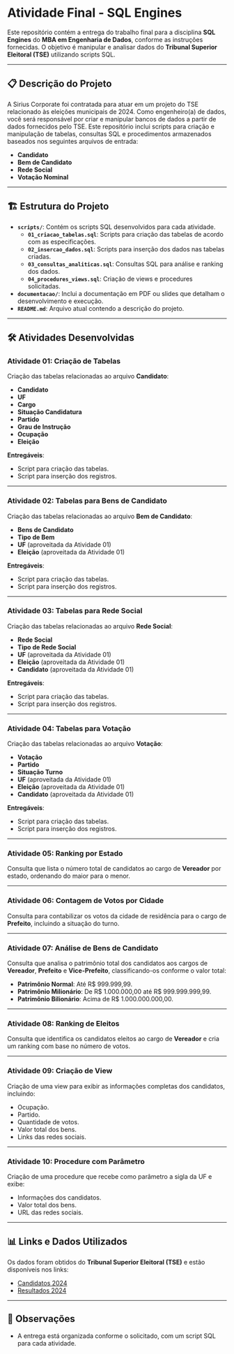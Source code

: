 # Atividade Final - SQL Engines

Este repositório contém a entrega do trabalho final para a disciplina **SQL Engines** do **MBA em Engenharia de Dados**, conforme as instruções fornecidas. O objetivo é manipular e analisar dados do **Tribunal Superior Eleitoral (TSE)** utilizando scripts SQL.

---

## 📋 Descrição do Projeto

A Sirius Corporate foi contratada para atuar em um projeto do TSE relacionado às eleições municipais de 2024. Como engenheiro(a) de dados, você será responsável por criar e manipular bancos de dados a partir de dados fornecidos pelo TSE. Este repositório inclui scripts para criação e manipulação de tabelas, consultas SQL e procedimentos armazenados baseados nos seguintes arquivos de entrada:
- **Candidato**
- **Bem de Candidato**
- **Rede Social**
- **Votação Nominal**

---

## 🏗 Estrutura do Projeto

- **`scripts/`**: Contém os scripts SQL desenvolvidos para cada atividade.
  - **`01_criacao_tabelas.sql`**: Scripts para criação das tabelas de acordo com as especificações.
  - **`02_insercao_dados.sql`**: Scripts para inserção dos dados nas tabelas criadas.
  - **`03_consultas_analiticas.sql`**: Consultas SQL para análise e ranking dos dados.
  - **`04_procedures_views.sql`**: Criação de views e procedures solicitadas.
- **`documentacao/`**: Inclui a documentação em PDF ou slides que detalham o desenvolvimento e execução.
- **`README.md`**: Arquivo atual contendo a descrição do projeto.

---

## 🛠 Atividades Desenvolvidas

### Atividade 01: Criação de Tabelas
Criação das tabelas relacionadas ao arquivo **Candidato**:
- **Candidato**
- **UF**
- **Cargo**
- **Situação Candidatura**
- **Partido**
- **Grau de Instrução**
- **Ocupação**
- **Eleição**

**Entregáveis**:
- Script para criação das tabelas.
- Script para inserção dos registros.

---

### Atividade 02: Tabelas para Bens de Candidato
Criação das tabelas relacionadas ao arquivo **Bem de Candidato**:
- **Bens de Candidato**
- **Tipo de Bem**
- **UF** (aproveitada da Atividade 01)
- **Eleição** (aproveitada da Atividade 01)

**Entregáveis**:
- Script para criação das tabelas.
- Script para inserção dos registros.

---

### Atividade 03: Tabelas para Rede Social
Criação das tabelas relacionadas ao arquivo **Rede Social**:
- **Rede Social**
- **Tipo de Rede Social**
- **UF** (aproveitada da Atividade 01)
- **Eleição** (aproveitada da Atividade 01)
- **Candidato** (aproveitada da Atividade 01)

**Entregáveis**:
- Script para criação das tabelas.
- Script para inserção dos registros.

---

### Atividade 04: Tabelas para Votação
Criação das tabelas relacionadas ao arquivo **Votação**:
- **Votação**
- **Partido**
- **Situação Turno**
- **UF** (aproveitada da Atividade 01)
- **Eleição** (aproveitada da Atividade 01)
- **Candidato** (aproveitada da Atividade 01)

**Entregáveis**:
- Script para criação das tabelas.
- Script para inserção dos registros.

---

### Atividade 05: Ranking por Estado
Consulta que lista o número total de candidatos ao cargo de **Vereador** por estado, ordenando do maior para o menor.

---

### Atividade 06: Contagem de Votos por Cidade
Consulta para contabilizar os votos da cidade de residência para o cargo de **Prefeito**, incluindo a situação do turno.

---

### Atividade 07: Análise de Bens de Candidato
Consulta que analisa o patrimônio total dos candidatos aos cargos de **Vereador**, **Prefeito** e **Vice-Prefeito**, classificando-os conforme o valor total:
- **Patrimônio Normal**: Até R$ 999.999,99.
- **Patrimônio Milionário**: De R$ 1.000.000,00 até R$ 999.999.999,99.
- **Patrimônio Bilionário**: Acima de R$ 1.000.000.000,00.

---

### Atividade 08: Ranking de Eleitos
Consulta que identifica os candidatos eleitos ao cargo de **Vereador** e cria um ranking com base no número de votos.

---

### Atividade 09: Criação de View
Criação de uma view para exibir as informações completas dos candidatos, incluindo:
- Ocupação.
- Partido.
- Quantidade de votos.
- Valor total dos bens.
- Links das redes sociais.

---

### Atividade 10: Procedure com Parâmetro
Criação de uma procedure que recebe como parâmetro a sigla da UF e exibe:
- Informações dos candidatos.
- Valor total dos bens.
- URL das redes sociais.

---

## 📊 Links e Dados Utilizados
Os dados foram obtidos do **Tribunal Superior Eleitoral (TSE)** e estão disponíveis nos links:
- [Candidatos 2024](https://dadosabertos.tse.jus.br/dataset/candidatos-2024)
- [Resultados 2024](https://dadosabertos.tse.jus.br/dataset/resultados-2024/resource/c5e1bff9-98f1-4d3b-b944-37cd22c84112)

---

## 📝 Observações
- A entrega está organizada conforme o solicitado, com um script SQL para cada atividade.
